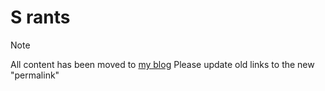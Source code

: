 # S rants
> [!note]
> All content has been moved to [my blog](https://github.com/Rudxain/blog/blob/main/post/Samsung-rants.md)
> Please update old links to the new "permalink"

